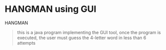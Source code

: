 # HANGMAN using GUI
HANGMAN

> this is a java program implementing the GUI tool, once the program is executed, the user must guess the 4-letter word in less than 6 attempts
